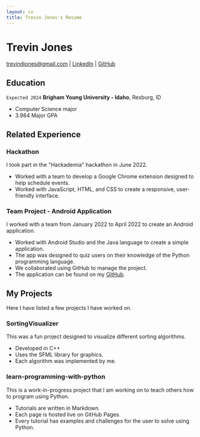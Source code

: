 ```yaml
---
layout: cv
title: Trevin Jones's Resume
---
```

# Trevin Jones

<div id="webaddress">
  <a href="trevindjones@gmail.com">trevindjones@gmail.com</a>
| <a href="https://www.linkedin.com/in/trevin-jones-524a44241">LinkedIn</a>
| <a href="https://github.com/trevin-j">GitHub</a>
</div>

## Education

`Expected 2024`
__Brigham Young University - Idaho__, Rexburg, ID

- Computer Science major
- 3.984 Major GPA


## Related Experience

### Hackathon

I took part in the "Hackademia" hackathon in June 2022.

- Worked with a team to develop a Google Chrome extension designed to help schedule events.
- Worked with JavaScript, HTML, and CSS to create a responsive, user-friendly interface.

### Team Project - Android Application

I worked with a team from January 2022 to April 2022 to create an Android application.

- Worked with Android Studio and the Java language to create a simple application.
- The app was designed to quiz users on their knowledge of the Python programming language.
- We collaborated using GitHub to manage the project.
- The application can be found on my [GitHub](https://github.com/trevin-j).

## My Projects

Here I have listed a few projects I have worked on.

### SortingVisualizer

This was a fun project designed to visualize different sorting algorithms.

- Developed in C++
- Uses the SFML library for graphics.
- Each algorithm was implemented by me.

### learn-programming-with-python

This is a work-in-progress project that I am working on to teach others how to program using Python.

- Tutorials are written in Markdown.
- Each page is hosted live on GitHub Pages.
- Every tutorial has examples and challenges for the user to solve using Python.
